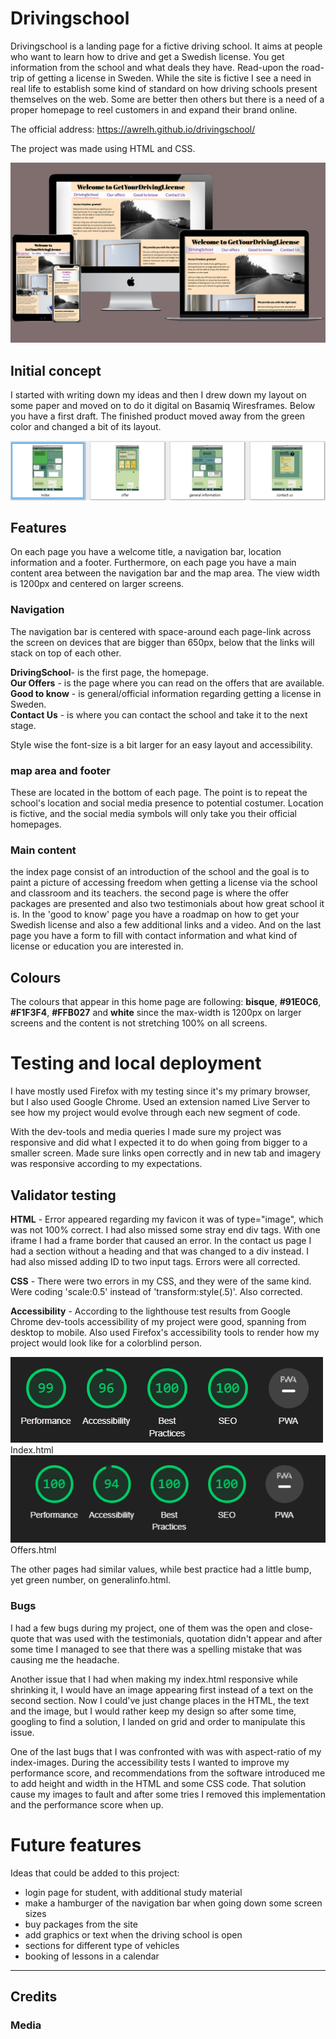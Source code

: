 # Drivingschool
Drivingschool is a landing page for a fictive driving school. It aims at people who want to learn how to drive and get a Swedish license. You get information from the school and what deals they have. Read-upon the road-trip of getting a license in Sweden. 
While the site is fictive I see a need in real life to establish some kind of standard on how driving schools present themselves on the web. Some are better then others but there is a need of a proper homepage to reel customers in and expand their brand online. 

The official address: https://awrelh.github.io/drivingschool/

The project was made using HTML and CSS. 

![multi-device-mockup](assets/images/readme_images/multi-device-mockup.png)

## Initial concept
I started with writing down my ideas and then I drew down my layout on some paper and moved on to do it digital on Basamiq Wiresframes. Below you have a first draft. The finished product moved away from the green color and changed a bit of its layout.


![thumbnail wireframes](assets/images/readme_images/wireframe-of-each-page.png)

## Features

On each page you have a welcome title, a navigation bar, location information and a footer. Furthermore, on each page you have a main content area between the navigation bar and the map area. The view width is 1200px and centered on larger screens.


### Navigation

The navigation bar is centered with space-around each page-link across the screen on devices that are bigger than 650px, below that the links will stack on top of each other. 

**DrivingSchool**- is the first page, the homepage.     
**Our Offers** - is the page where you can read on the offers that are available.   
**Good to know** - is general/official information regarding getting a license in Sweden.  
**Contact Us** - is where you can contact the school and take it to the next stage. 

Style wise the font-size is a bit larger for an easy layout and accessibility. 

### map area and footer
These are located in the bottom of each page. The point is to repeat the school's location and social media presence to potential costumer. Location is fictive, and the social media symbols will only take you their official homepages. 

### Main content
the index page consist of an introduction of the school and the goal is to paint a picture of accessing freedom when getting a license via the school and classroom and its teachers. 
the second page is where the offer packages are presented and also two testimonials about how great school it is. 
In the 'good to know' page you have a roadmap on how to get your Swedish license and also a few additional links and a video. And on the last page you have a form to fill with contact information and what kind of license or education you are interested in. 

## Colours

The colours that appear in this home page are following:
**bisque**, **#91E0C6**, **#F1F3F4**, **#FFB027** and **white** since the max-width is 1200px on larger screens and the content is not stretching 100% on all screens. 



# Testing and local deployment

I have mostly used Firefox with my testing since it's my primary browser, but I also used Google Chrome. Used an extension named Live Server to see how my project would evolve through each new segment of code. 

With the dev-tools and media queries I made sure my project was responsive and did what I expected it to do when going from bigger to a smaller screen. Made sure links open correctly and in new tab and imagery was responsive according to my expectations. 

## Validator testing

**HTML** - Error appeared regarding my favicon it was of type="image", which was not 100% correct. I had also missed some stray end div tags. With one iframe I had a frame border that caused an error. In the contact us page I had a section without a heading and that was changed to a div instead. I had also missed adding ID to two input tags. 
Errors were all corrected. 

**CSS** - There were two errors in my CSS, and they were of the same kind. Were coding 'scale:0.5' instead of 'transform:style(.5)'. Also corrected. 

**Accessibility** - According to the lighthouse test results from Google Chrome dev-tools accessibility of my project were good, spanning from desktop to mobile. Also used Firefox's accessibility tools to render how my project would look like for a colorblind person. 

![index.html](assets/images/readme_images/lighthouse-test-results-index.png)
Index.html
![offers.html](assets/images/readme_images/lighthouse-test-results-offers.png)
Offers.html

The other pages had similar values, while best practice had a little bump, yet green number, on generalinfo.html.

### Bugs
I had a few bugs during my project, one of them was the open and close-quote that was used with the testimonials, quotation didn't appear and after some time I managed to see that there was a spelling mistake that was causing me the headache. 

Another issue that I had when making my index.html responsive while shrinking it, I would have an image appearing first instead of a text on the second section. Now I could've just change places in the HTML, the text and the image, but I would rather keep my design so after some time, googling to find a solution, I landed on grid and order to manipulate this issue. 

One of the last bugs that I was confronted with was with aspect-ratio of my index-images. During the accessibility tests I wanted to improve my performance score, and recommendations from the software introduced me to add height and width in the HTML and some CSS code. That solution cause my images to fault and after some tries I removed this implementation and the performance score when up. 

# Future features

Ideas that could be added to this project:
- login page for student, with additional study material
- make a hamburger of the navigation bar when going down some screen sizes
- buy packages from the site
- add graphics or text when the driving school is open
- sections for different type of vehicles 
- booking of lessons in a calendar

---
## Credits




### Media